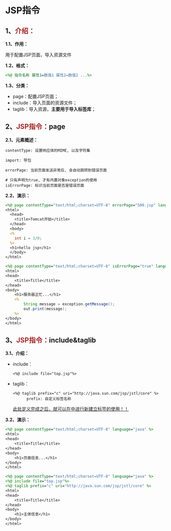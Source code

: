 # JSP指令

## 1、<span style="color:brown">介绍：</span>

**1.1、作用：**

用于配置JSP页面，导入资源文件

**1.2、格式：**

```jsp
<%@ 指令名称 属性1=数值1 属性2=数值2 ...%>
```

**1.3、分类：**

- page：配置JSP页面；
- include：导入页面的资源文件；
- taglib：导入资源，**主要用于导入标签库**；



## 2、<span style="color:brown">JSP指令：</span>page

**2.1、元素概述：**

```apl
contentType: 设置响应体的MIME, 以及字符集

import: 导包

errorPage: 当前页面发送异常后, 会自动跳转到错误页面

# 只有声明为true, 才有内置对象exception的使用
isErrorPage: 标识当前页面是否是错误页面
```

**2.2、演示：**

```jsp
<%@ page contentType="text/html;charset=UTF-8" errorPage="500.jsp" language="java" %>
<html>
  <head>
    <title>Tomcat开始</title>
  </head>
  <body>
  <%
    int i = 3/0;
  %>
  <h1>hello jsp</h1>
  </body>
</html>
```

```jsp
<%@ page contentType="text/html;charset=UTF-8" isErrorPage="true" language="java" %>
<html>
<head>
    <title>Title</title>
</head>
<body>
    <h1>服务器正忙...</h1>
    <%
        String message = exception.getMessage();
        out.print(message);
    %>
</body>
</html>
```

## 3、<span style="color:brown">JSP指令：</span>include&taglib

**3.1、介绍：**

- include：

  ```apl
  <%@ include file="top.jsp"%>
  ```

- taglib：

  ```apl
  <%@ taglib prefix="c" uri="http://java.sun.com/jsp/jstl/core" %>
  		prefix: 自定义标签名称
  ```

  <u>此处定义完成之后，就可以在<body></body>中进行新建立标签的使用！！</u>

**3.2、演示：**

```jsp
<%@ page contentType="text/html;charset=UTF-8" language="java" %>
<html>
<head>
    <title>Title</title>
</head>
<body>
    <h1>页面信息...</h1>
</body>
</html>
```

```jsp
<%@ page contentType="text/html;charset=UTF-8" language="java" %>
<%@ include file="top.jsp"%>
<%@ taglib prefix="c" uri="http://java.sun.com/jsp/jstl/core" %>
<html>
<head>
    <title>Title</title>
</head>
<body>
    <h1>主体信息</h1>
</body>
</html>
```

